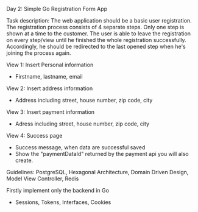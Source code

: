 Day 2: Simple Go Registration Form App

Task description: 
The web application should be a basic user registration. The registration process consists of 4 separate steps. Only one step is shown at a time to the customer. The user is able to leave the registration on every step/view until he finished the whole registration successfully. Accordingly, he should be redirected to the last opened step when he's joining the process again.

View 1: Insert Personal information
- Firstname, lastname, email

View 2: Insert address information
- Address including street, house number, zip code, city

View 3: Insert payment information
- Adress including street, house number, zip code, city

View 4: Success page
- Success message, when data are successful saved
- Show the "paymentDataId" returned by the payment api you will also create.


Guidelines: PostgreSQL, Hexagonal Architecture, Domain Driven Design, Model View Controller, Redis

Firstly implement only the backend in Go

- Sessions, Tokens, Interfaces, Cookies
